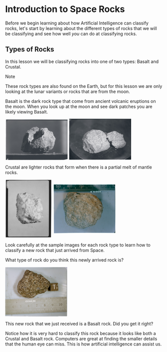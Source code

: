 # Introduction to Space Rocks

Before we begin learning about how Artificial Intelligence can classify rocks, let's start by learning about the different types of rocks that we will be classifying and see how well *you* can do at classifying rocks.

## Types of Rocks

In this lesson we will be classifying rocks into one of two types: Basalt and Crustal.

> [!NOTE]
> These rock types are also found on the Earth, but for this lesson we are only looking at the lunar variants or rocks that are from the moon.

Basalt is the dark rock type that come from ancient volcanic eruptions on the moon. When you look up at the moon and see dark patches you are likely viewing Basalt.

<img src="Media/Basalt_Cristobalite_s69-45569.jpg" width="200" align="center">
<img src="Media/Basalt_Cristobalite_s69-45583.jpg" width="200" align="center">

Crustal are lighter rocks that form when there is a partial melt of mantle rocks.

<img src="Media/Crustal_Anorthosite_s72-18182.jpg" width="150" align="center">
<img src="Media/Crustal_Anorthosite_s72-46804.jpg" width="200" align="center">

Look carefully at the sample images for each rock type to learn how to classify a new rock that just arrived from Space.

What type of rock do you think this newly arrived rock is?

<img src="Media/Basalt_Cristobalite_s75-31692.jpg" width="200" align="center">

This new rock that we just received is a Basalt rock. Did you get it right?

Notice how it is very hard to classify this rock because it looks like both a Crustal and Basalt rock. Computers are great at finding the smaller details that the human eye can miss. This is how artificial intelligence can assist us.
